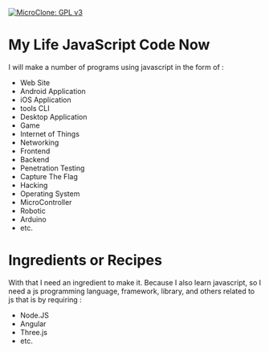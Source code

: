 [![MicroClone: GPL v3](https://img.shields.io/badge/License-GPLv3-blue.svg)](https://www.gnu.org/licenses/gpl-3.0)
# My Life JavaScript Code Now
I will make a number of programs using javascript in the form of :
- Web Site
- Android Application
- iOS Application
- tools CLI
- Desktop Application
- Game
- Internet of Things
- Networking
- Frontend
- Backend
- Penetration Testing
- Capture The Flag
- Hacking
- Operating System
- MicroController
- Robotic
- Arduino
- etc.

# Ingredients or Recipes
With that I need an ingredient to make it. Because I also learn javascript, so I need a js programming language, framework, library, and others related to js that is by requiring :
- Node.JS
- Angular
- Three.js
- etc.
